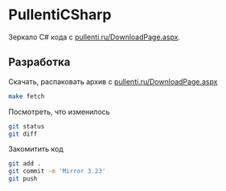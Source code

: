 # PullentiCSharp

Зеркало C# кода с [pullenti.ru/DownloadPage.aspx](http://www.pullenti.ru/DownloadPage.aspx).

## Разработка

Скачать, распаковать архив с [pullenti.ru/DownloadPage.aspx](http://www.pullenti.ru/DownloadPage.aspx)

```bash
make fetch
```

Посмотреть, что изменилось

```bash
git status
git diff
```

Закомитить код

```bash
git add .
git commit -m 'Mirror 3.23'
git push
```
